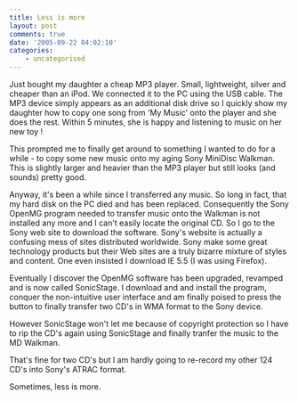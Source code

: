 ```yaml
---
title: Less is more
layout: post
comments: true
date: '2005-09-22 04:02:10'
categories:
    - uncategorised
---
```

Just bought my daughter a cheap MP3 player. Small, lightweight, silver
and cheaper than an iPod. We connected it to the PC using the USB
cable.  The MP3 device simply appears as an additional disk drive so I
quickly show my daughter how to copy one song from 'My Music' onto the
player and she does the rest. Within 5 minutes, she is happy and
listening to music on her new toy !

This prompted me to finally get around to something I wanted to do for
a while - to copy some new music onto my aging Sony MiniDisc
Walkman. This is slightly larger and heavier than the MP3 player but
still looks (and sounds) pretty good.

Anyway, it's been a while since I transferred any music. So long in
fact, that my hard disk on the PC died and has been replaced.
Consequently the Sony OpenMG program needed to transfer music onto the
Walkman is not installed any more and I can't easily locate the
original CD. So I go to the Sony web site to download the
software. Sony's website is actually a confusing mess of sites
distributed worldwide.  Sony make some great technology products but
their Web sites are a truly bizarre mixture of styles and content. One
even insisted I download IE 5.5 (I was using Firefox).

Eventually I discover the OpenMG software has been upgraded, revamped
and is now called SonicStage. I download and and install the program,
conquer the non-intuitive user interface and am finally poised to
press the button to finally transfer two CD's in WMA format to the
Sony device.

However SonicStage won't let me because of copyright protection so I
have to rip the CD's again using SonicStage and finally tranfer the
music to the MD Walkman.

That's fine for two CD's but I am hardly going to re-record my other
124 CD's into Sony's ATRAC format.

Sometimes, less is more.
